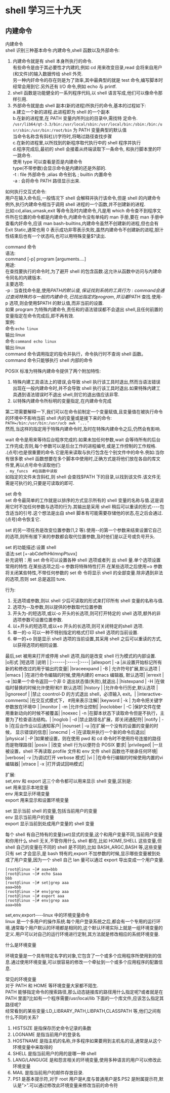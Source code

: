 # shell 学习三十九天
## 内建命令

内建命令  
shell 识别三种基本命令:内建命令,shell 函数以及外部命令:  
1. 内建命令就是有 shell 本身所执行的命令.  
有些命令是由于其必要性才内建的,例如 cd 用来改变目录,read 会将来自用户(和文件)的输入数据传给 shell 外壳.  
另一种内奸命令的存在则是为了效率,其中最典型的就是 test 命令,编写脚本时经常会用到它.另外还有 I/O 命令,例如 echo 与 printf.  
2. shell 函数是功能健全的一系列程序代码,以 shell 语言写成,他们可以像命令那样引用.  
3. 外部命令就是由 shell 副本(新的进程)所执行的命令,基本的过程如下:  
a.建立一个新的进程.此进程即为 shell 的一个副本  
b.在新的进程里,在 PATH 变量内所列出的目录中,需找特 定命令.  
```/usr/lib64/qt-3.3/bin:/usr/local/sbin:/usr/local/bin:/sbin:/bin:/u sr/sbin:/usr/bin:/root/bin``` 为 PATH 变量典型的默认值  
当命令名称含有斜杠(/)字符时,将略过路径查找步骤  
c.在新的进程里,以所找到的新程序取代执行中的 shell 程序并执行  
d.程序完成后,最初的 shell 会接着从终端读取下一条命令, 和执行脚本里的吓一跳命令.  
使用 type 可以查看是否是内建命令  
type(不带参数)会显示命令是内建的还是外部的.  
-t : file 外部命令 ;alias 命令别名 ; builtin 内置命令  
-a : 会将命令 PATH 路径显示出来.  
 
如何执行交互式命令:  
用户在输入命令后,一般情况下 shell 会解释并执行该命令,但是 shell 的内建命令例外,执行内建命令相当于调用 shell 进程的一个函数,并不创建新的进程.  
比如:cd,alias,umask,exit 等命令及时内建命令,凡是用 which 命令查不到程序文件所在位置的命令都是内建命令,内建命令没有单纯的 man 手册,要在 man 手册中查看内奸命令,应该 man bash-builtins,内建命令虽然不创建新的进程,但也会有 Exit Static,通常也用 0 表示成功非零表示失败,虽然内建命令不创建新的进程,胆汁性结束后也有一个状态吗,也可以用特殊变量$?读出.  
 
command 命令  
语法:  
command [-p] program [arguments....]  
用途:  
在查找要执行的命令时,为了避开 shell 的包含函数.这允许从函数中访问与内建命令同名的内建版本.  
主要选项:  
-p : 当查找命令是,使用$PATH 的默认值,保证找到系统的工具
行为:  
command 会通过查阅特殊的与一般的内建命令,已找出指定的 program,并沿着$PATH 查找.使用-p 选项,则会使用$PATH 的默认值,而非当前的设置.  
如果 program 为特殊内建命令,责任和的语法错误都不会退出 shell,且任何前置的变量指定在命令完成后,即不再有效.  
案例:  
命令:```echo linux```  
输出:linux  
命令:```command echo linux```  
输出:linux  
command 命令调用指定的指令并执行，命令执行时不查询 
shell 函数。command 命令只能够执行 shell 内部的命令  
 
 
POSIX 标准为特殊内建命令提供了两个附加特性:  
1. 特殊内建工具语法上的错误,会导致 shell 执行该工具时退出,然而当语法错误出现在一般内建命令时,并不会导致 shell 执行该工具时退出.如果特殊内建工具遇到语法错误时不退出 shell,则它的退出值应该非零.  
2. 以特殊内建命令所标明的变量指定,在内建命令完成
 
第二项需要解释一下,我们可以在命令前制定一个变量赋值,且变量值在被执行命令的环境中不影响当前 shell 内的变量或是接下来的命令:  
```PATH=/bin:/usr/bin:/usr/ucb awk ‘...’```  
然而,当这样的指定用于特殊内建命令时,及时在特殊内建命令之后,仍然会有影响.  
 
wait 命令是用来等待后台程序完成的.如果未加任何参数,wait 会等待所有的后台工作完成;否则,每个参数可以是后台工作的进程编号,或是工作控制的工作规格.  
.(点号)也是很重要的命令.它是用来读取与执行包含在个别文件中的命令.例如:当你有很多歌 shell 函数想要在多个脚本中使用时,正确方式是将他们放在各自的库文件里,再以点号命令读取他们:  
```. my_funcs  #在函数中读取```  
如指定的文件未含斜杠,则 shell 会查找$PATH 下的目录,以找到该文件.该文件无需是可执行的,只要是可读取的即可.  
 
set 命令  
set 命令最简单的工作就是以排序的方式显示所有的 shell 变量的名称与值.这是调用它时不加任何参数与选项的行为.其输出是采用 shell 稍后可以重读的形式----包含适当的引号.这个想法是出自 shell 脚本有可能需要存储他的状态,在之后会通过.(点号)命令恢复它.  
 
set 的另一项任务是改变位置参数($1,$2 等).使用--的第一个参数来结束设置它自己的选项,则所有接下来的参数都会取代位置参数,及时他们是以正号或负号开头.  
 
set 的功能描述:设置 shell  
语法:set [+-abCdefhHklmnpPtuvx]  
补充说明：用 set 命令可以设置各种 shell 选项或者列 出 shell 量.单个选项设置常用的特性.在某些选项之后-o 参数将特殊特性打开.在某些选项之后使用+o 参数将关闭某些特性,不带任何参数的 set 命 令将显示 shell 的全部变量.除非遇到非法的选项,否则 set 总是返回 ture.  
 
行为:  
1. 无选项或参数,则以 shell 少后可读取的形式来打印所有 shell 变量的名称与值.  
2. 选项为--及参数,则以提供的参数取代位置参数  
3. 开头为-的短选项,或以-o 开头的长选项,则可打开特定的 shell 选项,额外的非选项参数可设置位置参数.  
4. 以+开头的短选项,或以+o 开头的长选项,则可关闭特定的shell 选项.  
5. 单一的-o 可以一种不特别指定的格式打印 shell 选项的当前设置.  
6. 单一的+o 则是显示 shell 选项的当前设置,其采用 shell 之后可以重读的方式,以获得选项的相同设置.  
 
最后,set 被用来打开或停用 shell 选项,指的是改变 shell 行为模式的内部设置.  
|o形式 |短选项 |说明 |
|:------|:-----|:----|
|allexport | -a |从设置开始标记所有新的和修改过的用于输出的变量|
|braceexpand | -B | 允许符号扩展,默认选项  |
|emacs  |    |在进行命令编辑的时候,使用内建的 emacs 编辑器, 默认选项|
|errexit  | -e |如果一个命令返回一个非 0 退出状态值(失败),就退出.|
|histexpand | -H |在做临时替换的时候允许使用!和!! 默认选项|
|history  |     |允许命令行历史,默认选项 |
|ignoreeof |     |禁止 coontrol-D 的方式退出 shell，必须输入 exit。|
|interactive-comments|      |在交互式模式下， #用来表示注解|
|keyword | -k | 为命令把关键字参数放在环境中 |
|monitor | -m  |允许作业控制|
|noclobber | -C  |保护文件在使用重新动向的时候不被覆盖|
|noexec  | -n |在脚本状态下读取命令但是不执行，主要为了检查语法结构。|
|noglob | -d |禁止路径名扩展，即关闭通配符|
|notify | -b |在后台作业以后通知客户|
|nounset | -u |在扩展一个没有的设置的变量的时候，    显示错误的信息|
|onecmd | -t |在读取并执行一个新的命令后退出|
|physical | -P |如果被设置，则在使用 pwd 和 cd 命令时不使用符号连接的路径 而是物理路径|
|posix |      |改变 shell 行为以便符合 POSIX 要求|
|privileged|    |一旦被设置，shell 不再读取.profile 文件和 env 文件 shell 函数也不继承任何环境|
|verbose| -v |为调试打开 verbose 模式|
|vi |    |在命令行编辑的时候使用内置的vi编辑器|
|xtrace | -x |打开调试回响模式|
 
 
扩展:  
set,env 和 export 这三个命令都可以用来显示 shell 变量,区别是:  
set 用来显示本地变量  
env 用来显示环境变量  
export 用来显示和设置环境变量  
 
 
set 显示当前 shell 的变量,包括当前用户的变量  
env 显示当前用户的变量  
export 显示当前到处成用户变量的 shell 变量  
 
每个 shell 有自己特有的变量(set)显式的变量,这个和用户变量不同,当前用户变量和你用什么 shell 无关,不管你用什么 shell 都在,比如 HOME,SHELL 这些变量,但 shell 自己的变量在不同的 shell 是不同的,比如 BASH_ARGC,BASH 等,这些变量只有 set 才会显示,是 bash 特有的,export 不加参数的时候,显示哪些变量被到处成了用户变量,因为一个 shell 自己 Ian 量可以通过 export 导出变成一个用户变量.  
 
```
[root@linux ~]# aaa=bbb  
[root@linux ~]# echo $aaa  
bbb  
[root@linux ~]# set|grep aaa  
aaa=bbb  
[root@linux ~]# env|grep aaa  
[root@linux ~]# export aaa  
[root@linux ~]# env|grep aaa  
aaa=bbb  
``` 
 
set,env,export----linux 中的环境变量命令  
linux 是一个多用户的操作系统.每个用户登录系统之后,都会有一个专用的运行环境.通常每个用户默认的环境都是相同的,这个默认环境实际上就是一组环境变量的定义.用户可以对自己的运行环境进行定制,其方法就是修改相应的系统环境变量.  
 
什么是环境变量  
 
环境变量是一个具有特定名字的对象,它包含了一个或多个应用程序所使用到的信息.通过使用环境变量,可以很容易的修改一个牵扯到一个或多个应用程序的配置信息.  
 
常见的环境变量  
对于 PATH 和 HOME 等环境变量大家都不陌生.  
PATH 能够指定命令的搜索路径,那么动态链接库的路径用什么指定呢?或者就是在 PATH 里面?比如有一个程序需要/usr/local/lib 下面的一个库文件,应该怎么指定其路径呢?  
经常看到的某些变量:LD_LIBRARY_PATH,LIBPATH,CLASSPATH 等,他们之间有什么不同的关系?  
1. HISTSIZE 是指保存历史命令记录的条数  
2. LOGNAME 是指当前用户的登录名  
3. HOSTNAME 是指主机的名称,许多程序如果要用到主机名的话,通常是从这个环境变量中来取得的  
4. SHELL 是指当前用户的用的是哪一种 shell  
5. LANG/LANGUGE 是和怨言相关的环境变量,使用多种语言的用户可以修改此环境变量  
6. MAIL 是指当前用户的邮件存放目录.  
7. PS1 是基本提示符,对于 root 用户是#,度与普通用户是$.PS2 是附属提示符,默认是”>”.可以通过修改此环境变量来修改当前的命令符  